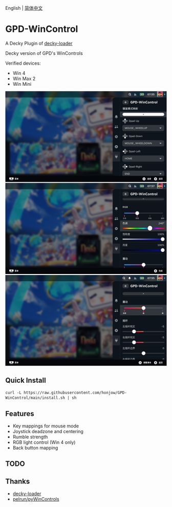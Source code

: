 English | [简体中文](./README.md)
# GPD-WinControl

A Decky Plugin of [decky-loader](https://github.com/SteamDeckHomebrew/decky-loader)

Decky version of GPD's WinControls

Verified devices:
- Win 4
- Win Max 2
- Win Mini

![image](./screenshot/screenshot_1.jpg)
![image](./screenshot/screenshot_2.jpg)
![image](./screenshot/screenshot_3.jpg)

## Quick Install
```
curl -L https://raw.githubusercontent.com/honjow/GPD-WinControl/main/install.sh | sh
```

## Features
- Key mappings for mouse mode
- Joystick deadzone and centering
- Rumble strength
- RGB light control (Win 4 only)
- Back button mapping

## TODO

## Thanks
- [decky-loader](https://github.com/SteamDeckHomebrew/decky-loader)
- [pelrun/pyWinControls](https://github.com/pelrun/pyWinControls)